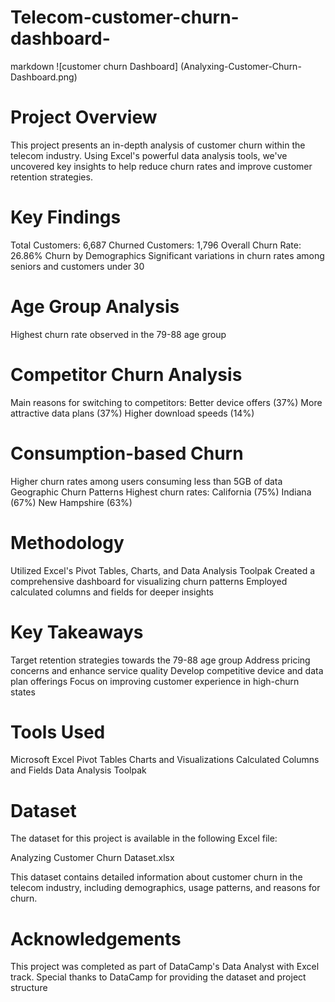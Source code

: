 # Telecom-customer-churn-dashboard-

markdown
![customer churn Dashboard]
(Analyxing-Customer-Churn-Dashboard.png)

# Project Overview
This project presents an in-depth analysis of customer churn within the telecom industry. Using Excel's powerful data analysis tools, we've uncovered key insights to help reduce churn rates and improve customer retention strategies.

# Key Findings
Total Customers: 6,687
Churned Customers: 1,796
Overall Churn Rate: 26.86%
Churn by Demographics
Significant variations in churn rates among seniors and customers under 30

# Age Group Analysis
Highest churn rate observed in the 79-88 age group

# Competitor Churn Analysis
Main reasons for switching to competitors:
Better device offers (37%)
More attractive data plans (37%)
Higher download speeds (14%)

# Consumption-based Churn
Higher churn rates among users consuming less than 5GB of data
Geographic Churn Patterns
Highest churn rates:
California (75%)
Indiana (67%)
New Hampshire (63%)

# Methodology
Utilized Excel's Pivot Tables, Charts, and Data Analysis Toolpak
Created a comprehensive dashboard for visualizing churn patterns
Employed calculated columns and fields for deeper insights

# Key Takeaways
Target retention strategies towards the 79-88 age group
Address pricing concerns and enhance service quality
Develop competitive device and data plan offerings
Focus on improving customer experience in high-churn states

# Tools Used
Microsoft Excel
Pivot Tables
Charts and Visualizations
Calculated Columns and Fields
Data Analysis Toolpak

# Dataset
The dataset for this project is available in the following Excel file:

Analyzing Customer Churn Dataset.xlsx

This dataset contains detailed information about customer churn in the telecom industry, including demographics, usage patterns, and reasons for churn.

# Acknowledgements
This project was completed as part of DataCamp's Data Analyst with Excel track. Special thanks to DataCamp for providing the dataset and project structure

